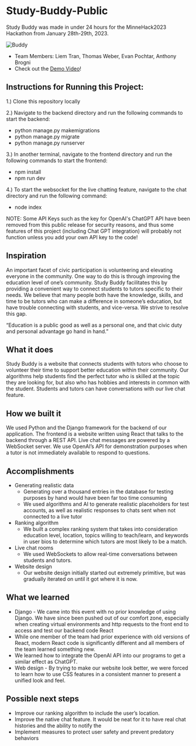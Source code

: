 # Study-Buddy-Public
Study Buddy was made in under 24 hours for the MinneHack2023 Hackathon from January 28th-29th, 2023.

 ![Buddy](https://user-images.githubusercontent.com/114538661/215340197-b41f243f-29bf-4ea8-a028-5774e8c31bea.png)

- Team Members: Liem Tran, Thomas Weber, Evan Pochtar, Anthony Brogni
- Check out the [Demo Video](https://www.youtube.com/watch?v=48IuX9_LEvE&feature=youtu.be)!

## Instructions for Running this Project:
1.) Clone this repository locally

2.) Navigate to the backend directory and run the following commands to start the backend:
- python manage.py makemigrations
- python manage.py migrate
- python manage.py runserver

3.) In another terminal, navigate to the frontend directory and run the following commands to start the frontend:
- npm install
- npm run dev

4.) To start the websocket for the live chatting feature, navigate to the chat directory and run the following command:
- node index

NOTE: Some API Keys such as the key for OpenAI's ChatGPT API have been removed from this public release for security reasons, and thus some features of this project (including Chat GPT integration) will probably not function unless you add your own API key to the code!

## Inspiration

An important facet of civic participation is volunteering and elevating everyone in the community. One way to do this is through improving the education level of one’s community. Study Buddy facilitates this by providing a convenient way to connect students to tutors specific to their needs. We believe that many people both have the knowledge, skills, and time to be tutors who can make a difference in someone’s education, but have trouble connecting with students, and vice-versa. We strive to resolve this gap.

“Education is a public good as well as a personal one, and that civic duty and personal advantage go hand in hand.”


## What it does

Study Buddy is a website that connects students with tutors who choose to volunteer their time to support better education within their community. Our algorithms help students find the perfect tutor who is skilled at the topic they are looking for, but also who has hobbies and interests in common with the student. Students and tutors can have conversations with our live chat feature.

## How we built it

We used Python and the Django framework for the backend of our application. The frontend is a website written using React that talks to the backend through a REST API. Live chat messages are powered by a WebSocket server. We use OpenAI’s API for demonstration purposes when a tutor is not immediately available to respond to questions.

## Accomplishments

 - Generating realistic data
   - Generating over a thousand entries in the database for testing purposes by hand would have been far too time consuming
   - We used algorithms and AI to generate realistic placeholders for test accounts, as well as realistic responses to chats sent when not connected to a live tutor
 - Ranking algorithm
    - We built a complex ranking system that takes into consideration education level, location, topics willing to teach/learn, and keywords in user bios to determine which tutors are most likely to be a match.
 - Live chat rooms
    - We used WebSockets to allow real-time conversations between students and tutors.
 - Website design
    - Our website design initially started out extremely primitive, but was gradually iterated on until it got where it is now.

## What we learned

 - Django - We came into this event with no prior knowledge of using Django. We have since been pushed out of our comfort zone, especially when creating virtual environments and http requests to the front end to access and test our backend code
React
 - While one member of the team had prior experience with old versions of React, modern React code is significantly different and all members of the team learned something new.
 - We learned how to integrate the OpenAI API into our programs to get a similar effect as ChatGPT.
 - Web design - By trying to make our website look better, we were forced to learn how to use CSS features in a consistent manner to present a unified look and feel.

## Possible next steps

 - Improve our ranking algorithm to include the user’s location.
 - Improve the native chat feature. It would be neat for it to have real chat histories and the ability to notify the 
 - Implement measures to protect user safety and prevent predatory behaviors
 
